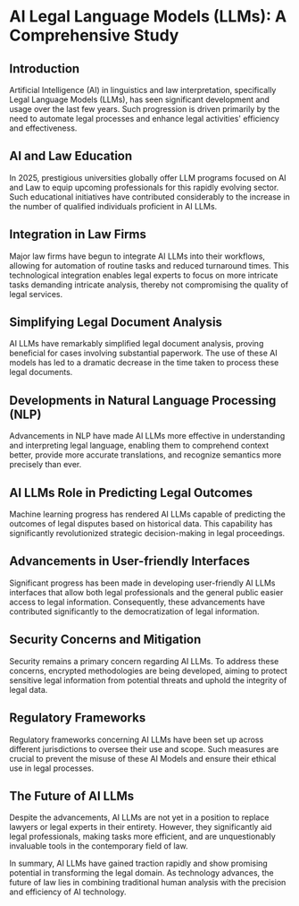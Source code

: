 # AI Legal Language Models (LLMs): A Comprehensive Study

## Introduction
Artificial Intelligence (AI) in linguistics and law interpretation, specifically Legal Language Models (LLMs), has seen significant development and usage over the last few years. Such progression is driven primarily by the need to automate legal processes and enhance legal activities' efficiency and effectiveness.

## AI and Law Education 
In 2025, prestigious universities globally offer LLM programs focused on AI and Law to equip upcoming professionals for this rapidly evolving sector. Such educational initiatives have contributed considerably to the increase in the number of qualified individuals proficient in AI LLMs.

## Integration in Law Firms
Major law firms have begun to integrate AI LLMs into their workflows, allowing for automation of routine tasks and reduced turnaround times. This technological integration enables legal experts to focus on more intricate tasks demanding intricate analysis, thereby not compromising the quality of legal services.

## Simplifying Legal Document Analysis
AI LLMs have remarkably simplified legal document analysis, proving beneficial for cases involving substantial paperwork. The use of these AI models has led to a dramatic decrease in the time taken to process these legal documents.

## Developments in Natural Language Processing (NLP)
Advancements in NLP have made AI LLMs more effective in understanding and interpreting legal language, enabling them to comprehend context better, provide more accurate translations, and recognize semantics more precisely than ever.

## AI LLMs Role in Predicting Legal Outcomes
Machine learning progress has rendered AI LLMs capable of predicting the outcomes of legal disputes based on historical data. This capability has significantly revolutionized strategic decision-making in legal proceedings.

## Advancements in User-friendly Interfaces
Significant progress has been made in developing user-friendly AI LLMs interfaces that allow both legal professionals and the general public easier access to legal information. Consequently, these advancements have contributed significantly to the democratization of legal information.

## Security Concerns and Mitigation
Security remains a primary concern regarding AI LLMs. To address these concerns, encrypted methodologies are being developed, aiming to protect sensitive legal information from potential threats and uphold the integrity of legal data.

## Regulatory Frameworks
Regulatory frameworks concerning AI LLMs have been set up across different jurisdictions to oversee their use and scope. Such measures are crucial to prevent the misuse of these AI Models and ensure their ethical use in legal processes.

## The Future of AI LLMs 
Despite the advancements, AI LLMs are not yet in a position to replace lawyers or legal experts in their entirety. However, they significantly aid legal professionals, making tasks more efficient, and are unquestionably invaluable tools in the contemporary field of law. 

In summary, AI LLMs have gained traction rapidly and show promising potential in transforming the legal domain. As technology advances, the future of law lies in combining traditional human analysis with the precision and efficiency of AI technology.